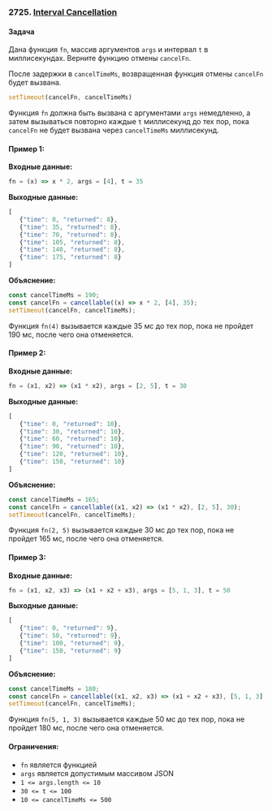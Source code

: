 ### 2725. [Interval Cancellation](https://leetcode.com/problems/interval-cancellation/?envType=study-plan-v2&envId=30-days-of-javascript)

#### Задача
Дана функция `fn`, массив аргументов `args` и интервал `t` в миллисекундах. Верните функцию отмены `cancelFn`.

После задержки в `cancelTimeMs`, возвращенная функция отмены `cancelFn` будет вызвана.

```javascript
setTimeout(cancelFn, cancelTimeMs)
```

Функция `fn` должна быть вызвана с аргументами `args` немедленно, а затем вызываться повторно каждые `t` миллисекунд до тех пор, пока `cancelFn` не будет вызвана через `cancelTimeMs` миллисекунд.

#### Пример 1:

**Входные данные:**
```javascript
fn = (x) => x * 2, args = [4], t = 35
```

**Выходные данные:**
```javascript
[
   {"time": 0, "returned": 8},
   {"time": 35, "returned": 8},
   {"time": 70, "returned": 8},
   {"time": 105, "returned": 8},
   {"time": 140, "returned": 8},
   {"time": 175, "returned": 8}
]
```

**Объяснение:**
```javascript
const cancelTimeMs = 190;
const cancelFn = cancellable((x) => x * 2, [4], 35);
setTimeout(cancelFn, cancelTimeMs);
```
Функция `fn(4)` вызывается каждые 35 мс до тех пор, пока не пройдет 190 мс, после чего она отменяется.

#### Пример 2:

**Входные данные:**
```javascript
fn = (x1, x2) => (x1 * x2), args = [2, 5], t = 30
```

**Выходные данные:**
```javascript
[
   {"time": 0, "returned": 10},
   {"time": 30, "returned": 10},
   {"time": 60, "returned": 10},
   {"time": 90, "returned": 10},
   {"time": 120, "returned": 10},
   {"time": 150, "returned": 10}
]
```

**Объяснение:**
```javascript
const cancelTimeMs = 165; 
const cancelFn = cancellable((x1, x2) => (x1 * x2), [2, 5], 30);
setTimeout(cancelFn, cancelTimeMs);
```
Функция `fn(2, 5)` вызывается каждые 30 мс до тех пор, пока не пройдет 165 мс, после чего она отменяется.

#### Пример 3:

**Входные данные:**
```javascript
fn = (x1, x2, x3) => (x1 + x2 + x3), args = [5, 1, 3], t = 50
```

**Выходные данные:**
```javascript
[
   {"time": 0, "returned": 9},
   {"time": 50, "returned": 9},
   {"time": 100, "returned": 9},
   {"time": 150, "returned": 9}
]
```

**Объяснение:**
```javascript
const cancelTimeMs = 180;
const cancelFn = cancellable((x1, x2, x3) => (x1 + x2 + x3), [5, 1, 3], 50);
setTimeout(cancelFn, cancelTimeMs);
```
Функция `fn(5, 1, 3)` вызывается каждые 50 мс до тех пор, пока не пройдет 180 мс, после чего она отменяется.

#### Ограничения:
- `fn` является функцией
- `args` является допустимым массивом JSON
- `1 <= args.length <= 10`
- `30 <= t <= 100`
- `10 <= cancelTimeMs <= 500`